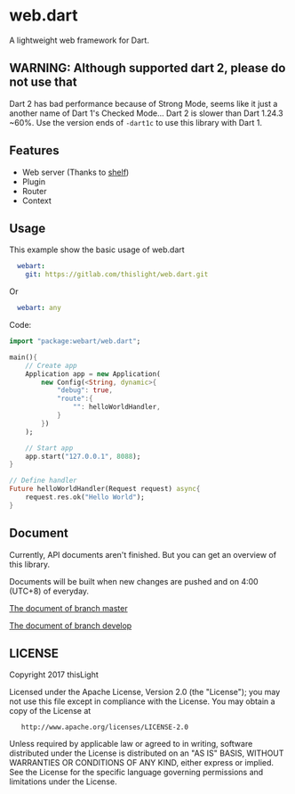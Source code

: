 # web.dart
  A lightweight web framework for Dart.

## WARNING: Although supported dart 2, please do not use that
Dart 2 has bad performance because of Strong Mode, seems like it just a another name of Dart 1's Checked Mode...
Dart 2 is slower than Dart 1.24.3 ~60%.
Use the version ends of `-dart1c` to use this library with Dart 1.

## Features
- Web server (Thanks to [shelf](https://pub.dartlang.org/packages/shelf))
- Plugin
- Router
- Context

## Usage
This example show the basic usage of web.dart

````yaml
  webart:
    git: https://gitlab.com/thislight/web.dart.git
````

Or

````yaml
  webart: any
````

Code:

````dart
import "package:webart/web.dart";

main(){
    // Create app
    Application app = new Application(
        new Config(<String, dynamic>{
            "debug": true,
            "route":{
                "": helloWorldHandler,
            }
        })
    );

    // Start app
    app.start("127.0.0.1", 8088);
}

// Define handler
Future helloWorldHandler(Request request) async{
    request.res.ok("Hello World");
}
````

## Document
Currently, API documents aren't finished. But you can get an overview of this library.  

Documents will be built when new changes are pushed and on 4:00 (UTC+8) of everyday.

[The document of branch master](https://thislight.gitlab.io/web.dart/doc/api)


[The document of branch develop](https://thislight.gitlab.io/web.dart/develop/doc/api)

## LICENSE
Copyright 2017 thisLight

   Licensed under the Apache License, Version 2.0 (the "License");
   you may not use this file except in compliance with the License.
   You may obtain a copy of the License at

       http://www.apache.org/licenses/LICENSE-2.0

   Unless required by applicable law or agreed to in writing, software
   distributed under the License is distributed on an "AS IS" BASIS,
   WITHOUT WARRANTIES OR CONDITIONS OF ANY KIND, either express or implied.
   See the License for the specific language governing permissions and
   limitations under the License.
